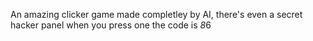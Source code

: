 An amazing clicker game made completley by AI, there's even a secret hacker panel when you press one the code is *8*6
